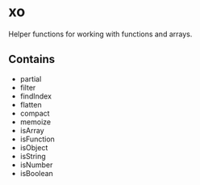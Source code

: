 xo
==

Helper functions for working with functions and arrays.

Contains
--------

* partial
* filter
* findIndex
* flatten
* compact
* memoize
* isArray
* isFunction
* isObject
* isString
* isNumber
* isBoolean
